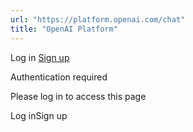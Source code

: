 ```yaml
---
url: "https://platform.openai.com/chat"
title: "OpenAI Platform"
---
```


Log in [Sign up](https://platform.openai.com/signup)

Authentication required

Please log in to access this page

Log inSign up